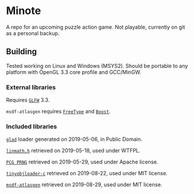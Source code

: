 # Minote
A repo for an upcoming puzzle action game. Not playable, currently on
git as a personal backup.

## Building
Tested working on Linux and Windows (MSYS2). Should be portable to any
platform with OpenGL 3.3 core profile and GCC/MinGW.

### External libraries
Requires [`GLFW`](https://www.glfw.org/) 3.3.

`msdf-atlasgen` requires
[`FreeType`](https://www.freetype.org/index.html) and
[`Boost`](https://www.boost.org/).

### Included libraries
[`glad`](https://glad.dav1d.de/) loader generated on 2019-05-06, in
Public Domain.

[`linmath.h`](https://github.com/datenwolf/linmath.h) retrieved on
2019-05-18, used under WTFPL.

[`PCG PRNG`](http://www.pcg-random.org/) retrieved on 2019-05-29, used
under Apache license.

[`tinyobjloader-c`](https://github.com/syoyo/tinyobjloader-c) retrieved
on 2019-08-22, used under MIT license.

[`msdf-atlasgen`](https://github.com/decimad/msdf-atlasgen) retrieved on
2019-08-29, used under MIT license.